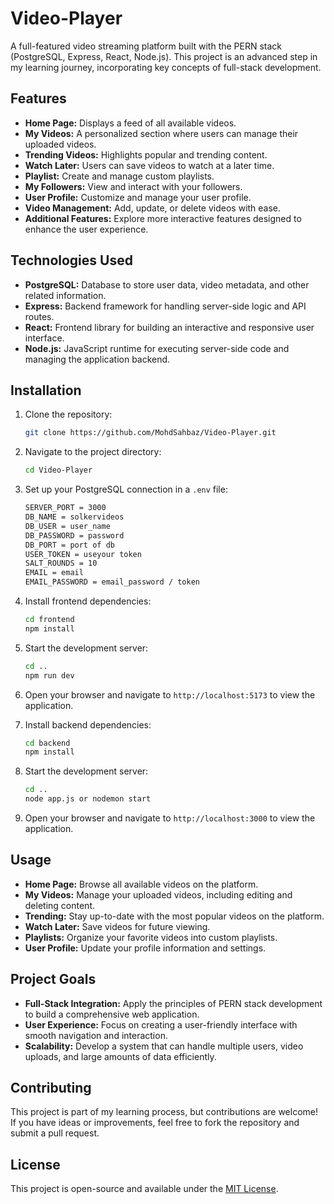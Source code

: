 # Video-Player

A full-featured video streaming platform built with the PERN stack (PostgreSQL, Express, React, Node.js). This project is an advanced step in my learning journey, incorporating key concepts of full-stack development.

## Features

- **Home Page:** Displays a feed of all available videos.
- **My Videos:** A personalized section where users can manage their uploaded videos.
- **Trending Videos:** Highlights popular and trending content.
- **Watch Later:** Users can save videos to watch at a later time.
- **Playlist:** Create and manage custom playlists.
- **My Followers:** View and interact with your followers.
- **User Profile:** Customize and manage your user profile.
- **Video Management:** Add, update, or delete videos with ease.
- **Additional Features:** Explore more interactive features designed to enhance the user experience.

## Technologies Used

- **PostgreSQL:** Database to store user data, video metadata, and other related information.
- **Express:** Backend framework for handling server-side logic and API routes.
- **React:** Frontend library for building an interactive and responsive user interface.
- **Node.js:** JavaScript runtime for executing server-side code and managing the application backend.

## Installation

1. Clone the repository:
   ```bash
   git clone https://github.com/MohdSahbaz/Video-Player.git
   ```
2. Navigate to the project directory:
   ```bash
   cd Video-Player
   ```
3. Set up your PostgreSQL connection in a `.env` file:
   ```bash
   SERVER_PORT = 3000
   DB_NAME = solkervideos
   DB_USER = user_name
   DB_PASSWORD = password
   DB_PORT = port of db
   USER_TOKEN = useyour token
   SALT_ROUNDS = 10
   EMAIL = email 
   EMAIL_PASSWORD = email_password / token
   ```
4. Install frontend dependencies:
   ```bash
   cd frontend
   npm install
   ```
5. Start the development server:
   ```bash
   cd ..
   npm run dev
   ```
6. Open your browser and navigate to `http://localhost:5173` to view the application.

7. Install backend dependencies:
   ```bash
   cd backend
   npm install
   ```
8. Start the development server:
   ```bash
   cd ..
   node app.js or nodemon start
   ```
9. Open your browser and navigate to `http://localhost:3000` to view the application.
## Usage

- **Home Page:** Browse all available videos on the platform.
- **My Videos:** Manage your uploaded videos, including editing and deleting content.
- **Trending:** Stay up-to-date with the most popular videos on the platform.
- **Watch Later:** Save videos for future viewing.
- **Playlists:** Organize your favorite videos into custom playlists.
- **User Profile:** Update your profile information and settings.

## Project Goals

- **Full-Stack Integration:** Apply the principles of PERN stack development to build a comprehensive web application.
- **User Experience:** Focus on creating a user-friendly interface with smooth navigation and interaction.
- **Scalability:** Develop a system that can handle multiple users, video uploads, and large amounts of data efficiently.

## Contributing

This project is part of my learning process, but contributions are welcome! If you have ideas or improvements, feel free to fork the repository and submit a pull request.

## License

This project is open-source and available under the [MIT License](LICENSE).
